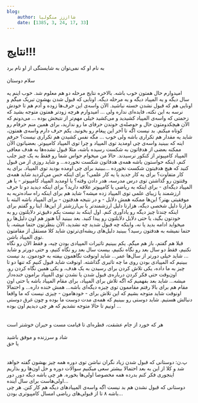 ```yaml
---
blog:
    author: شااززز منگولیا
    date: [1385, 3, 24, 17, 33]
---
```

# نتایج!!!

<div class="cnt">
به نام او که نمی‌توان به شایستگی از او نام برد<br/><br/>سلام دوستان<br/><br/>امیدوارم حال همتون خوب باشه. بالاخره نتایج مرحله دو هم معلوم شد. خوب اینم یه سال دیگه و یه المپیاد دیگه و یه مرحله‌ دیگه. اونایی که قبول شدن بهشون تبریک میگم و اونایی هم که قبول نشدن خسته نباشید. الآن واسه‌ی این حرف‌ها زوده و آدم هم تا خودش نرسه به این نکته، فایده‌ای نداره ولی ... امیدوارم هرچه زودتر همتون متوجه بشید که زحمتی که واسه‌ی المپیاد کشیدید و می‌کشید خیلی مهم‌تر از نتیجش بوده ... می‌دونم که الآن هیچکدومتون حال و حوصله‌ی خوندن حرفای ما رو ندارید، برای همین منم حرفام رو کوتاه میکنم. بد نیست اگه تا آخر این پیغام رو بخونید. یکم حرف دارم واسه‌ی همتون، شاید یه مقدار هم تکراری باشه ولی خوب ... مگه نفس کشیدن هم تکراری نیست؟ حرفم اینه که ببینید واسه‌ی چی اومدید توی المپیاد و چرا توی المپیاد کامپیوتر. بعضیاتون الآن ممکنه بعضی از هدفاتون به شکست رسیده باشه، مثلا قبول نشده‌ها به هدف معافی المپیاد کامپیوتر از کنکور نرسیدند. حالا من میخوام حواس شما رو فقط به یک چیز جلب کنم، اینکه حواستون باشه همه‌ی هدفاتون شکست نخورده... و شاید روزی از من قبول کنید که هیچ هدفیتون شکست نخورده ...ببینید برای چی اومده بودید توی المپیاد. برای یه کار متفاوت؟ برای یه کار جدید یا یه کار علمی؟ برای اینکه حس می‌کردید شاید همه‌ی وقتتون رو گذاشتن توی درس مدرسه، هدر دادن وقته؟ یا اومدید المپیاد کامپیوتر - یا هر المپیاد دیگه‌ای - برای اینکه به ریاضی یا کامپیوتر علاقه دارید؟ برای اینکه دیدید دو تا حرف ارزشمند یا زیبای علمی توی المپیاد زده میشه؟ شاید هم برای اینکه راه ساده‌تریه به موفقیتی بهتر؟ این‌ها ممکنه همش دلایل - و در نتیجه هدفتون - برای المپیاد باشه البته با هزارتا دلیل شخصی دیگه، هزارتا دلیل ارزشمندتر یا بی‌ارزشتر از این‌ها. اینا رو گفتم برای اینکه چندتا چیز دیگه رو یادآوری کنم. اول اینکه بد نیست یکم دقیق‌تر دلایلتون رو به خودتون بگید، یا حتی دلایل دلایلتون رو پیدا کنید. بعد ببینید آیا هنوز هم اون دلیل‌ها رو میخواید ادامه بدید یا نه، واینکه چه قبول شدید چه نشدید، الآن بنظرتون حتما میشه، یا حتما نمیشه به هدفتون رسید؟ ببینید دلیل‌های ریشه‌ای‌ترتون شاید کلا مستقل از مقامتون توی المپیاد باشن.<br/>قبلا هم گفتم، باز هم میگم. یکم ببینیم تاثیرات المپیادی بودن چیه، و فقط الآن رو نگاه نکنیم، فقط دو سال بعد رو نگاه نکنیم، بیست سال بعد رو نگاه کنیم، و حتی دورتر و شاید ... شاید خیلی دورتر از سال‌ها عمر... شاید اونوقت نگاهمون بیفته به خودمون. بد نیست ببینیم که المپیادی بودن روی ما چه تاثیری گذاشته. اونوقت شاید قبول کنیم که تنها دو تا چیز به ما داده، یکی تلاش کردن برای رسیدن به یک هدف، و یکی همین نگاه کردن رو. اون‌وقت حتی فکر کردن درباره‌ی قبول شدن یا نشدن توی المپیاد برامون خنده‌دار میشه... شاید بعد بفهمیم که اگه تلاش برای المپیاد، برای مقام المپیاد باشه یا حتی اون مقام هم برای بالا رفتم مقاممون توی چیزه دیگه‌ای باشه... همش خنده داره... و احتمالا اونوقت شاید متوجه بشیم که این تلاش برای - خودهامون - چیزی نیست که ما واقعا دنبالش هستیم. شاید دوستی رو ببینیم که همه‌ی مدت دوست ما بوده و چون غرق دوستی اونیم تا حالا متوجه نشدیم که هر چی دیدیم اون بوده ...<br/><br/><br/>هر که خورد از جام عشقت، قطره‌ای تا قیامت مست و حیران خوشتر است<br/><br/>شاد و سرزنده و موفق باشید<br/>یا حق<br/><br/><br/>پ.ن: دوستانی که قبول شدن زیاد نگران نباشن توی دوره همه چیز بهشون گفته خواهد شد و کلا از این به بعد احتمالا بیشتر سعی میکنیم سوالات دوره و حل اون‌ها رو بذاریم اینجوری فکر کنم بدرده همه مخصوصا اولی‌ها بخوره. هر چی باشه دیگه دور, دور اولی‌هاست برای سال آینده...<br/>دوستانی که قبول نشدن هم بد نیست اگه واسه‌ی المپیادهای دیگه هم کار کنن. هر چی باشه ۸ تا از قبولی‌های ریاضی امسال کامپیوتری بودن...
</div>
